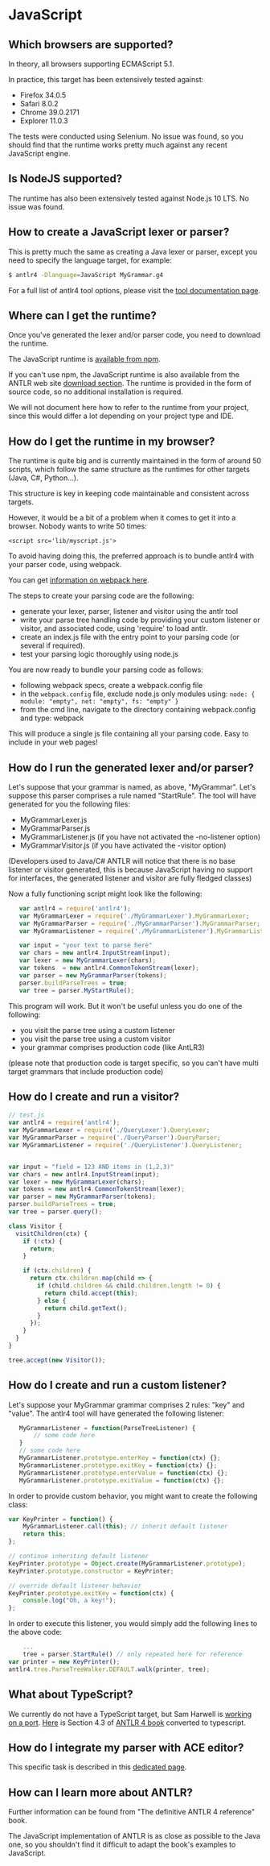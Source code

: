 # JavaScript

## Which browsers are supported?

In theory, all browsers supporting ECMAScript 5.1.

In practice, this target has been extensively tested against:

* Firefox 34.0.5
* Safari 8.0.2
* Chrome 39.0.2171
* Explorer 11.0.3
 
The tests were conducted using Selenium. No issue was found, so you should find that the runtime works pretty much against any recent JavaScript engine.

## Is NodeJS supported?

The runtime has also been extensively tested against Node.js 10 LTS. No issue was found.

## How to create a JavaScript lexer or parser?

This is pretty much the same as creating a Java lexer or parser, except you need to specify the language target, for example:

```bash
$ antlr4 -Dlanguage=JavaScript MyGrammar.g4
```

For a full list of antlr4 tool options, please visit the [tool documentation page](tool-options.md).

## Where can I get the runtime?

Once you've generated the lexer and/or parser code, you need to download the runtime.

The JavaScript runtime is [available from npm](https://www.npmjs.com/package/antlr4).

If you can't use npm, the JavaScript runtime is also available from the ANTLR web site [download section](http://www.antlr.org/download/index.html). The runtime is provided in the form of source code, so no additional installation is required.

We will not document here how to refer to the runtime from your project, since this would differ a lot depending on your project type and IDE. 

## How do I get the runtime in my browser?

The runtime is quite big and is currently maintained in the form of around 50 scripts, which follow the same structure as the runtimes for other targets (Java, C#, Python...).

This structure is key in keeping code maintainable and consistent across targets.

However, it would be a bit of a problem when it comes to get it into a browser. Nobody wants to write 50 times:

```
<script src='lib/myscript.js'>
```

To avoid having doing this, the preferred approach is to bundle antlr4 with your parser code, using webpack.

You can get [information on webpack here](https://webpack.github.io).

The steps to create your parsing code are the following:
 - generate your lexer, parser, listener and visitor using the antlr tool
 - write your parse tree handling code by providing your custom listener or visitor, and associated code, using 'require' to load antlr.
 - create an index.js file with the entry point to your parsing code (or several if required).
 - test your parsing logic thoroughly using node.js
 
You are now ready to bundle your parsing code as follows:
 - following webpack specs, create a webpack.config file
 - in the `webpack.config` file, exclude node.js only modules using: `node: { module: "empty", net: "empty", fs: "empty" }`
 - from the cmd line, navigate to the directory containing webpack.config and type: webpack
 
This will produce a single js file containing all your parsing code. Easy to include in your web pages!

## How do I run the generated lexer and/or parser?

Let's suppose that your grammar is named, as above, "MyGrammar". Let's suppose this parser comprises a rule named "StartRule". The tool will have generated for you the following files:

*   MyGrammarLexer.js
*   MyGrammarParser.js
*   MyGrammarListener.js (if you have not activated the -no-listener option)
*   MyGrammarVisitor.js (if you have activated the -visitor option)
   
(Developers used to Java/C# ANTLR will notice that there is no base listener or visitor generated, this is because JavaScript having no support for interfaces, the generated listener and visitor are fully fledged classes)

Now a fully functioning script might look like the following:

```javascript
   var antlr4 = require('antlr4');
   var MyGrammarLexer = require('./MyGrammarLexer').MyGrammarLexer;
   var MyGrammarParser = require('./MyGrammarParser').MyGrammarParser;
   var MyGrammarListener = require('./MyGrammarListener').MyGrammarListener;

   var input = "your text to parse here"
   var chars = new antlr4.InputStream(input);
   var lexer = new MyGrammarLexer(chars);
   var tokens  = new antlr4.CommonTokenStream(lexer);
   var parser = new MyGrammarParser(tokens);
   parser.buildParseTrees = true;
   var tree = parser.MyStartRule();
```

This program will work. But it won't be useful unless you do one of the following:

* you visit the parse tree using a custom listener
* you visit the parse tree using a custom visitor
* your grammar comprises production code (like AntLR3)
 
(please note that production code is target specific, so you can't have multi target grammars that include production code)
 
## How do I create and run a visitor?
```javascript
// test.js
var antlr4 = require('antlr4');
var MyGrammarLexer = require('./QueryLexer').QueryLexer;
var MyGrammarParser = require('./QueryParser').QueryParser;
var MyGrammarListener = require('./QueryListener').QueryListener;


var input = "field = 123 AND items in (1,2,3)"
var chars = new antlr4.InputStream(input);
var lexer = new MyGrammarLexer(chars);
var tokens = new antlr4.CommonTokenStream(lexer);
var parser = new MyGrammarParser(tokens);
parser.buildParseTrees = true;
var tree = parser.query();

class Visitor {
  visitChildren(ctx) {
    if (!ctx) {
      return;
    }

    if (ctx.children) {
      return ctx.children.map(child => {
        if (child.children && child.children.length != 0) {
          return child.accept(this);
        } else {
          return child.getText();
        }
      });
    }
  }
}

tree.accept(new Visitor());
````

## How do I create and run a custom listener?

Let's suppose your MyGrammar grammar comprises 2 rules: "key" and "value". The antlr4 tool will have generated the following listener: 

```javascript
   MyGrammarListener = function(ParseTreeListener) {
       // some code here
   }
   // some code here
   MyGrammarListener.prototype.enterKey = function(ctx) {};
   MyGrammarListener.prototype.exitKey = function(ctx) {};
   MyGrammarListener.prototype.enterValue = function(ctx) {};
   MyGrammarListener.prototype.exitValue = function(ctx) {};
```

In order to provide custom behavior, you might want to create the following class:

```javascript
var KeyPrinter = function() {
    MyGrammarListener.call(this); // inherit default listener
    return this;
};

// continue inheriting default listener
KeyPrinter.prototype = Object.create(MyGrammarListener.prototype);
KeyPrinter.prototype.constructor = KeyPrinter;

// override default listener behavior
KeyPrinter.prototype.exitKey = function(ctx) {
    console.log("Oh, a key!");
};
```

In order to execute this listener, you would simply add the following lines to the above code:

```javascript
    ...
    tree = parser.StartRule() // only repeated here for reference
var printer = new KeyPrinter();
antlr4.tree.ParseTreeWalker.DEFAULT.walk(printer, tree);
```

## What about TypeScript?

We currently do not have a TypeScript target, but Sam Harwell is [working on a port](https://github.com/tunnelvisionlabs/antlr4ts). [Here](https://github.com/ChuckJonas/extract-interface-ts) is Section 4.3 of [ANTLR 4 book](http://a.co/5jUJYmh) converted to typescript.

## How do I integrate my parser with ACE editor?

This specific task is described in this [dedicated page](ace-javascript-target.md).
 
## How can I learn more about ANTLR?
 

Further information can be found from  "The definitive ANTLR 4 reference" book.

The JavaScript implementation of ANTLR is as close as possible to the Java one, so you shouldn't find it difficult to adapt the book's examples to JavaScript.
